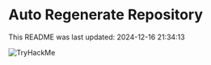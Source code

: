 # Auto Regenerate Repository

This README was last updated: 2024-12-16 21:34:13

 ![TryHackMe](https://tryhackme.com/badge/533634)